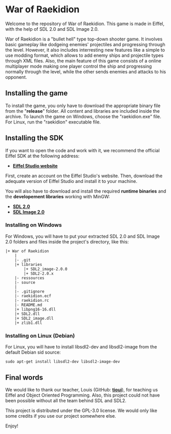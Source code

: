 War of Raekidion
================

Welcome to the repository of War of Raekidion. This game is made in Eiffel, 
with the help of SDL 2.0 and SDL Image 2.0. 

War of Raekidion is a "bullet hell" type top-down shooter game. It involves 
basic gameplay like dodgeing enemies' projectiles and progressing through 
the level. However, it also includes interresting new features like a 
simple to use modding format, which allows to add enemy ships and projectile 
types through XML files. Also, the main feature of this game consists of a 
online multiplayer mode making one player control the ship and progressing 
normally through the level, while the other sends enemies and attacks to his 
opponent.

Installing the game
----------------------

To install the game, you only have to download the appropriate binary file from 
the "**release**" folder. All content and libraries are included inside the archive. 
To launch the game on Windows, choose the "raekidion.exe" file. For Linux, run 
the "raekidion" executable file.

Installing the SDK
---------------------

If you want to open the code and work with it, we recommend the official Eiffel 
SDK at the following address: 

- [**Eiffel Studio website**][1]

First, create an account on the Eiffel Studio's website. Then, download the adequate 
version of Eiffel Studio and install it to your machine.

You will also have to download and install the required **runtime binaries** 
and the **developement libraries** working with MinGW: 

- [**SDL 2.0**][2]
- [**SDL Image 2.0**][3]

### Installing on Windows

For Windows, you will have to put your extracted SDL 2.0 and SDL Image 2.0 
folders and files inside the project's directory, like this:

    |+ War of Raekidion
		|
		|- .git
		|+ libraries
			|+ SDL2_image-2.0.0
			|+ SDL2-2.0.x
		|- ressources
		|- source
		|
		|- .gitignore
		|- raekidion.ecf
		|- raekidion.rc
		|- README.md
		|+ libpng16-16.dll
		|+ SDL2.dll
		|+ SDL2_image.dll
		|+ zlib1.dll

### Installing on Linux (Debian)

For Linux, you will have to install libsdl2-dev and libsdl2-image from the default Debian 
sid source:

	sudo apt-get install libsdl2-dev libsdl2-image-dev

Final words
-----------

We would like to thank our teacher, Louis (GitHub: [**tioui**][4]), for teaching us 
Eiffel and Object Oriented Programming. Also, this project could not have been 
possible without all the team behind SDL and SDL2.

This project is distributed under the GPL-3.0 license. We would only like some 
credits if you use our project somewhere else. 

Enjoy!

[1]:  http://www.eiffel.com/
[2]:  http://www.libsdl.org/download-2.0.php
[3]:  http://www.libsdl.org/projects/SDL_image/
[4]:  http://github.com/tioui
